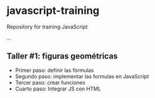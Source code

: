 # javascript-training
Repository for training JavaScript

...

## Taller #1: figuras geométricas 

- Primer paso: definir las fórmulas
- Segundo paso: implementar las formulas en JavaScript
- Tercer paso: crear funciones
- Cuarto paso: Integrar JS con HTML